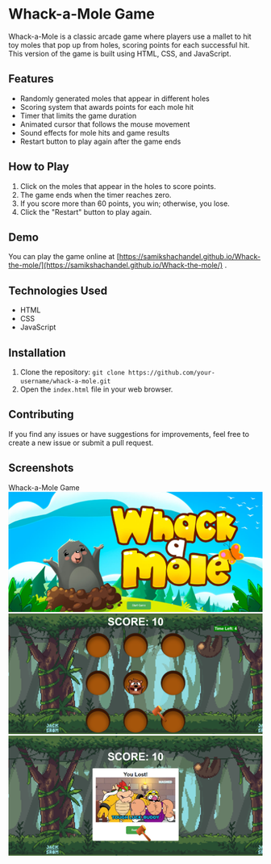 # Whack-a-Mole Game

Whack-a-Mole is a classic arcade game where players use a mallet to hit toy moles that pop up from holes, scoring points for each successful hit. This version of the game is built using HTML, CSS, and JavaScript.

## Features

- Randomly generated moles that appear in different holes
- Scoring system that awards points for each mole hit
- Timer that limits the game duration
- Animated cursor that follows the mouse movement
- Sound effects for mole hits and game results
- Restart button to play again after the game ends

## How to Play

1. Click on the moles that appear in the holes to score points.
2. The game ends when the timer reaches zero.
3. If you score more than 60 points, you win; otherwise, you lose.
4. Click the "Restart" button to play again.

## Demo

You can play the game online at [https://samikshachandel.github.io/Whack-the-mole/](https://samikshachandel.github.io/Whack-the-mole/) .


## Technologies Used

- HTML
- CSS
- JavaScript

## Installation

1. Clone the repository: `git clone https://github.com/your-username/whack-a-mole.git`
2. Open the `index.html` file in your web browser.

## Contributing

If you find any issues or have suggestions for improvements, feel free to create a new issue or submit a pull request.

## Screenshots

Whack-a-Mole Game
![gamestart](gamestart.png)
![gameplay](gameplay.png)
![gameend](gameend.png)

